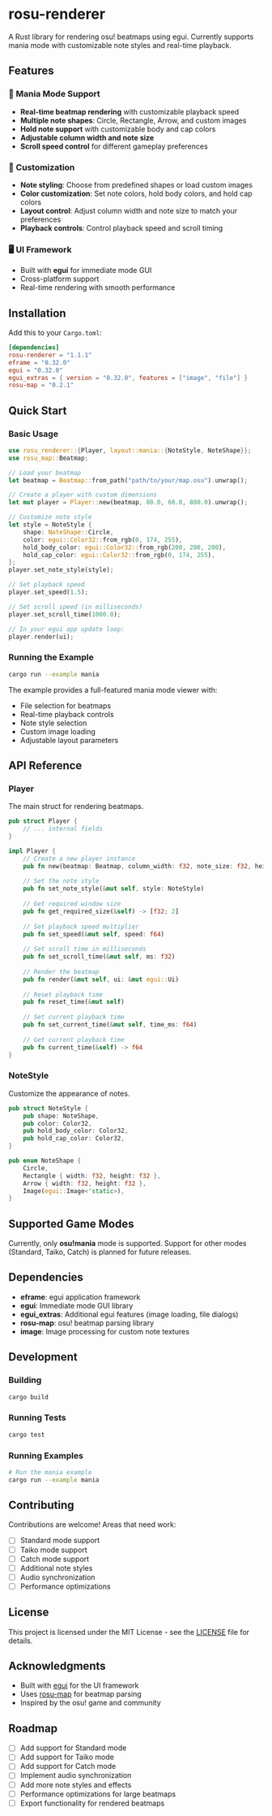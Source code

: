# rosu-renderer

A Rust library for rendering osu! beatmaps using egui. Currently supports mania mode with customizable note styles and real-time playback.

## Features

### 🎵 Mania Mode Support
- **Real-time beatmap rendering** with customizable playback speed
- **Multiple note shapes**: Circle, Rectangle, Arrow, and custom images
- **Hold note support** with customizable body and cap colors
- **Adjustable column width and note size**
- **Scroll speed control** for different gameplay preferences

### 🎨 Customization
- **Note styling**: Choose from predefined shapes or load custom images
- **Color customization**: Set note colors, hold body colors, and hold cap colors
- **Layout control**: Adjust column width and note size to match your preferences
- **Playback controls**: Control playback speed and scroll timing

### 🖥️ UI Framework
- Built with **egui** for immediate mode GUI
- Cross-platform support
- Real-time rendering with smooth performance

## Installation

Add this to your `Cargo.toml`:

```toml
[dependencies]
rosu-renderer = "1.1.1"
eframe = "0.32.0"
egui = "0.32.0"
egui_extras = { version = "0.32.0", features = ["image", "file"] }
rosu-map = "0.2.1"
```

## Quick Start

### Basic Usage

```rust
use rosu_renderer::{Player, layout::mania::{NoteStyle, NoteShape}};
use rosu_map::Beatmap;

// Load your beatmap
let beatmap = Beatmap::from_path("path/to/your/map.osu").unwrap();

// Create a player with custom dimensions
let mut player = Player::new(beatmap, 80.0, 60.0, 800.0).unwrap();

// Customize note style
let style = NoteStyle {
    shape: NoteShape::Circle,
    color: egui::Color32::from_rgb(0, 174, 255),
    hold_body_color: egui::Color32::from_rgb(200, 200, 200),
    hold_cap_color: egui::Color32::from_rgb(0, 174, 255),
};
player.set_note_style(style);

// Set playback speed
player.set_speed(1.5);

// Set scroll speed (in milliseconds)
player.set_scroll_time(1000.0);

// In your egui app update loop:
player.render(ui);
```

### Running the Example

```bash
cargo run --example mania
```

The example provides a full-featured mania mode viewer with:
- File selection for beatmaps
- Real-time playback controls
- Note style selection
- Custom image loading
- Adjustable layout parameters

## API Reference

### Player

The main struct for rendering beatmaps.

```rust
pub struct Player {
    // ... internal fields
}

impl Player {
    // Create a new player instance
    pub fn new(beatmap: Beatmap, column_width: f32, note_size: f32, height: f32) -> Option<Self>
    
    // Set the note style
    pub fn set_note_style(&mut self, style: NoteStyle)
    
    // Get required window size
    pub fn get_required_size(&self) -> [f32; 2]
    
    // Set playback speed multiplier
    pub fn set_speed(&mut self, speed: f64)
    
    // Set scroll time in milliseconds
    pub fn set_scroll_time(&mut self, ms: f32)
    
    // Render the beatmap
    pub fn render(&mut self, ui: &mut egui::Ui)
    
    // Reset playback time
    pub fn reset_time(&mut self)
    
    // Set current playback time
    pub fn set_current_time(&mut self, time_ms: f64)
    
    // Get current playback time
    pub fn current_time(&self) -> f64
}
```

### NoteStyle

Customize the appearance of notes.

```rust
pub struct NoteStyle {
    pub shape: NoteShape,
    pub color: Color32,
    pub hold_body_color: Color32,
    pub hold_cap_color: Color32,
}

pub enum NoteShape {
    Circle,
    Rectangle { width: f32, height: f32 },
    Arrow { width: f32, height: f32 },
    Image(egui::Image<'static>),
}
```

## Supported Game Modes

Currently, only **osu!mania** mode is supported. Support for other modes (Standard, Taiko, Catch) is planned for future releases.

## Dependencies

- **eframe**: egui application framework
- **egui**: Immediate mode GUI library
- **egui_extras**: Additional egui features (image loading, file dialogs)
- **rosu-map**: osu! beatmap parsing library
- **image**: Image processing for custom note textures

## Development

### Building

```bash
cargo build
```

### Running Tests

```bash
cargo test
```

### Running Examples

```bash
# Run the mania example
cargo run --example mania
```

## Contributing

Contributions are welcome! Areas that need work:

- [ ] Standard mode support
- [ ] Taiko mode support  
- [ ] Catch mode support
- [ ] Additional note styles
- [ ] Audio synchronization
- [ ] Performance optimizations

## License

This project is licensed under the MIT License - see the [LICENSE](LICENSE) file for details.

## Acknowledgments

- Built with [egui](https://github.com/emilk/egui) for the UI framework
- Uses [rosu-map](https://github.com/rosu-rs/rosu-map) for beatmap parsing
- Inspired by the osu! game and community

## Roadmap

- [ ] Add support for Standard mode
- [ ] Add support for Taiko mode
- [ ] Add support for Catch mode
- [ ] Implement audio synchronization
- [ ] Add more note styles and effects
- [ ] Performance optimizations for large beatmaps
- [ ] Export functionality for rendered beatmaps 
